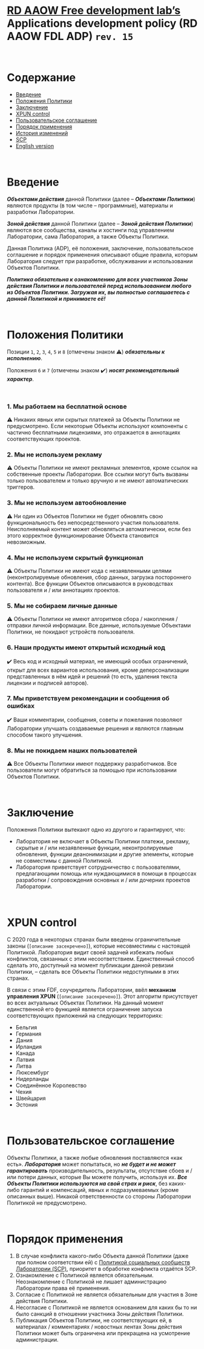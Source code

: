 # [RD AAOW Free development lab’s](https://adslbarxatov.github.io/DPArray/ru) Applications development policy (RD AAOW FDL ADP) ```rev. 15```

&nbsp;



# Содержание
- [Введение](#section-1)
- [Положения Политики](#section-2)
- [Заключение](#section-11)
- [XPUN control](#xpun-control)
- [Пользовательское соглашение](#section-12)
- [Порядок применения](#section-13)
- [История изменений](https://adslbarxatov.github.io/ADP/changelog)
- [SCP](https://adslbarxatov.github.io/SCP/ru)
- [English version](https://adslbarxatov.github.io/ADP)

&nbsp;



# Введение

***Объектами действия*** данной Политики (далее – ***Объектами Политики***) являются продукты (в том числе – программные), материалы и разработки Лаборатории.

***Зоной действия*** данной Политики (далее – ***Зоной действия Политики***) являются все сообщества, каналы и хостинги под управлением Лаборатории,
сама Лаборатория, а также Объекты Политики.

Данная Политика (ADP), её положения, заключение, пользовательское соглашение и порядок применения описывают общие правила, которым Лаборатория
следует при разработке, обслуживании и использовании Объектов Политики.

***Политика обязательна к ознакомлению для всех участников Зоны действия Политики и пользователей перед использованием любого из Объектов Политики. Загружая их,
вы полностью соглашаетесь с данной Политикой и принимаете её!***

&nbsp;



# Положения Политики

Позиции `1`, `2`, `3`, `4`, `5` и `8` (отмечены знаком :warning:) ***обязательны к исполнению***.

Положения `6` и `7` (отмечены знаком :heavy_check_mark:) ***носят рекомендательный характер***.

&nbsp;



### 1. Мы работаем на бесплатной основе

:warning: Никаких явных или скрытых платежей за Объекты Политики не предусмотрено. Если некоторые Объекты используют компоненты
с частично бесплатными лицензиями, это отражается в аннотациях соответствующих проектов.

### 2. Мы не используем рекламу

:warning: Объекты Политики не имеют рекламных элементов, кроме ссылок на собственные проекты Лаборатории. Все ссылки могут быть
вызваны только пользователем и только вручную и не имеют автоматических триггеров.

### 3. Мы не используем автообновление

:warning: Ни один из Объектов Политики не будет обновлять свою функциональность без непосредственного участия пользователя.
Неисполняемый контент может обновляться автоматически, если без этого корректное функционирование Объекта становится невозможным.

### 4. Мы не используем скрытый функционал

:warning: Объекты Политики не имеют кода с незаявленными целями (неконтролируемые обновления, сбор данных, загрузка постороннего
контента). Все функции Объектов описываются в руководствах пользователя и / или аннотациях проектов.

### 5. Мы не собираем личные данные

:warning: Объекты Политики не имеют алгоритмов сбора / накопления / отправки личной информации. Все данные, используемые Объектами Политики,
не покидают устройств пользователя.

### 6. Наши продукты имеют открытый исходный код

:heavy_check_mark: Весь код и исходный материал, не имеющий особых ограничений, открыт для всех вариантов использования,
кроме деперсонализации представленных в нём идей и решений (то есть, удаления текста лицензии и подписей авторов).

### 7. Мы приветствуем рекомендации и сообщения об ошибках

:heavy_check_mark: Ваши комментарии, сообщения, советы и пожелания позволяют Лаборатории улучшать создаваемые решения и являются
главным способом такого улучшения.

### 8. Мы не покидаем наших пользователей

:warning: Все Объекты Политики имеют поддержку разработчиков. Все пользователи могут обратиться за помощью при использовании Объектов Политики.

&nbsp;



# Заключение

Положения Политики вытекают одно из другого и гарантируют, что:
- Лаборатория не включает в Объекты Политики платежи, рекламу, скрытые и / или незаявленные функции, неконтролируемые обновления, функции деанонимизации
и другие элементы, которые не совместимы с данной Политикой.
- Лаборатория приветствует сотрудничество с пользователями, предлагающими помощь или нуждающимися в помощи в процессах
разработки / сопровождения основных и / или дочерних проектов Лаборатории.

&nbsp;



# XPUN control

С 2020 года в некоторых странах были введены ограничительные законы (`[описание засекречено]`), которые несовместимы с настоящей Политикой.
Лаборатория видит своей задачей избежать любых конфликтов, связанных с этим несоответствием.
Единственный способ сделать это, доступный на момент публикации данной ревизии Политики, – сделать все Объекты Политики недоступными в этих странах.

В связи с этим FDF, соучредитель Лаборатории, ввёл **механизм управления XPUN** (`[описание засекречено]`).
Этот алгоритм присутствует во всех актуальных Объектах Политики. На данный момент единственной его функцией является
ограничение запуска соответствующих приложений на следующих территориях:
- Бельгия
- Германия
- Дания
- Ирландия
- Канада
- Латвия
- Литва
- Люксембург
- Нидерланды
- Соединённое Королевство
- Чехия
- Швейцария
- Эстония

&nbsp;



# Пользовательское соглашение

Объекты Политики, а также любые обновления поставляются «как есть». ***Лаборатория*** может попытаться, но ***не будет и не может
гарантировать*** производительность, результаты, отсутствие сбоев и / или потери данных, которые Вы можете получить, используя их.
***Все Объекты Политики используются на свой страх и риск***, без каких-либо гарантий и компенсаций, явных и подразумеваемых (кроме описанных
выше). Никакой ответственности со стороны Лаборатории Политикой не предусмотрено.

&nbsp;



# Порядок применения

1. В случае конфликта какого-либо Объекта данной Политики (даже при полном соответствии ей) с
   [Политикой социальных сообществ Лаборатории (SCP)](https://adslbarxatov.github.io/SCP/ru),
   приоритет в обработке конфликта отдаётся SCP.
2. Ознакомление с Политикой является обязательным. Неознакомление с Политикой не лишает администрацию Лаборатории права её применения.
3. Согласие с Политикой не является обязательным для участия в Зоне действия Политики.
4. Несогласие с Политикой не является основанием для каких бы то ни было санкций в отношении участника Зоны действия Политики.
5. Публикация Объектов Политики, не соответствующих ей, в материалах / комментариях / новостных лентах Зоны действия Политики
   может быть ограничена или прекращена на усмотрение администрации.
